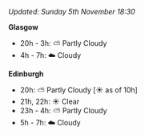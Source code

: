 *Updated: Sunday 5th November 18:30*

**Glasgow**

* 20h - 3h: :partly_sunny: Partly Cloudy
* 4h - 7h: :cloud: Cloudy

**Edinburgh**

* 20h: :partly_sunny: Partly Cloudy [:sunny: as of 10h]
* 21h, 22h: :sunny: Clear
* 23h - 4h: :partly_sunny: Partly Cloudy
* 5h - 7h: :cloud: Cloudy
